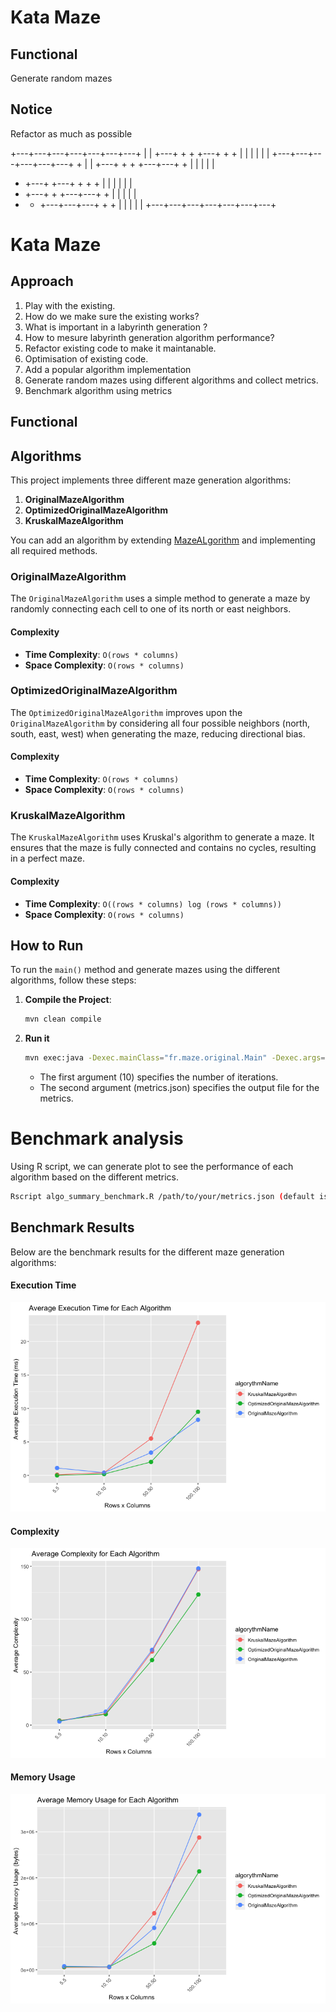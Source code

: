 # Kata Maze

## Functional
Generate random mazes

## Notice
Refactor as much as possible


+---+---+---+---+---+---+---+
|                           |
+---+   +   +   +---+   +   +
|       |   |   |       |   |
+---+---+---+---+---+---+   +
|                           |
+---+   +   +   +---+---+   +
|       |   |   |           |
+   +---+   +---+   +   +   +
|   |       |       |   |   |
+   +---+   +   +---+---+   +
|   |       |   |           |
+   +   +---+---+---+   +   +
|   |   |               |   |
+---+---+---+---+---+---+---+



# Kata Maze

## Approach

1. Play with the existing.
2. How do we make sure the existing works?
3. What is important in a labyrinth generation ? 
4. How to mesure labyrinth generation algorithm performance?
4. Refactor existing code to make it maintanable.
5. Optimisation of existing code.
6. Add a popular algorithm implementation
7. Generate random mazes using different algorithms and collect metrics.
8. Benchmark algorithm using metrics


## Functional

## Algorithms
This project implements three different maze generation algorithms:
1. **OriginalMazeAlgorithm**
2. **OptimizedOriginalMazeAlgorithm**
3. **KruskalMazeAlgorithm**

You can add an algorithm by extending [MazeALgorithm](/src/main/java/fr/maze/original/MazeAlgorithm.java) and implementing all required methods.

### OriginalMazeAlgorithm
The `OriginalMazeAlgorithm` uses a simple method to generate a maze by randomly connecting each cell to one of its north or east neighbors.

#### Complexity
- **Time Complexity**: `O(rows * columns)`
- **Space Complexity**: `O(rows * columns)`

### OptimizedOriginalMazeAlgorithm
The `OptimizedOriginalMazeAlgorithm` improves upon the `OriginalMazeAlgorithm` by considering all four possible neighbors (north, south, east, west) when generating the maze, reducing directional bias.

#### Complexity
- **Time Complexity**: `O(rows * columns)`
- **Space Complexity**: `O(rows * columns)`

### KruskalMazeAlgorithm
The `KruskalMazeAlgorithm` uses Kruskal's algorithm to generate a maze. It ensures that the maze is fully connected and contains no cycles, resulting in a perfect maze.

#### Complexity
- **Time Complexity**: `O((rows * columns) log (rows * columns))`
- **Space Complexity**: `O(rows * columns)`


## How to Run

To run the `main()` method and generate mazes using the different algorithms, follow these steps:

1. **Compile the Project**:
   ```sh
   mvn clean compile
   ```

2. **Run it**


   ```sh
   mvn exec:java -Dexec.mainClass="fr.maze.original.Main" -Dexec.args="10 metrics.json"
   ```
    * The first argument (10) specifies the number of iterations.
    * The second argument (metrics.json) specifies the output file for the metrics.

# Benchmark analysis

Using R script, we can generate plot to see the performance of each algorithm based on the different metrics.

   ```sh
  Rscript algo_summary_benchmark.R /path/to/your/metrics.json (default is metrics.json)
   ```

## Benchmark Results

Below are the benchmark results for the different maze generation algorithms:

#### Execution Time

![Execution Time](resources/execution_time.png)


#### Complexity

![Complexity](resources/complexity.png)

#### Memory Usage

![Memory Usage](resources/memory_usage.png)